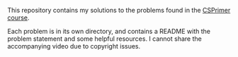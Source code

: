 This repository contains my solutions to the problems found in the [CSPrimer course](https://csprimer.com).

Each problem is in its own directory, and contains a README with the problem statement and some helpful resources. I cannot share the accompanying video due to copyright issues.
